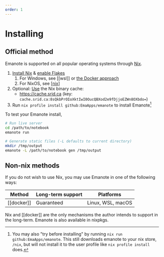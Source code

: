 ```yaml
---
order: 1
---
```


# Installing

## Official method

Emanote is supported on all popular operating systems through [Nix].

1. [Install Nix](https://nixos.org/download.html) & [enable Flakes](https://nixos.wiki/wiki/Flakes#Installing_flakes)
   1. For Windows, see [[wsl]] or [the Docker approach](https://github.com/srid/emanote/issues/230)
   1. For NixOS, see [[nix]]
1. Optional: [Use](https://nixos.wiki/wiki/Binary_Cache#Using_a_binary_cache) the Nix binary cache: 
     - https://cache.srid.ca (key: `cache.srid.ca:8sQkbPrOIoXktIwI0OucQBXod2e9fDjjoEZWn8OXbdo=`)
2. Run `nix profile install github:EmaApps/emanote` to install Emanote[^try]

[^try]: You may also "try before installing" by running `nix run github:EmaApps/emanote`. This still downloads emanote to your nix store, `/nix`, but will not install it to the user profile like `nix profile install` does.

To test your Emanote install,

```bash
# Run live server
cd /path/to/notebook
emanote run

# Generate static files (-L defaults to current directory)
mkdir /tmp/output
emanote -L /path/to/notebook gen /tmp/output
```

[Nix]: https://nixos.org/download.html

## Non-nix methods

If you do not wish to use Nix, you may use Emanote in one of the following ways:

| Method     | Long-term support | Platforms         |
| ---------- | ----------------- | ----------------- |
| [[docker]] | Guaranteed        | Linux, WSL, macOS |

Nix and [[docker]] are the only mechanisms the author intends to support in the long-term. Emanote is also available in nixpkgs.
